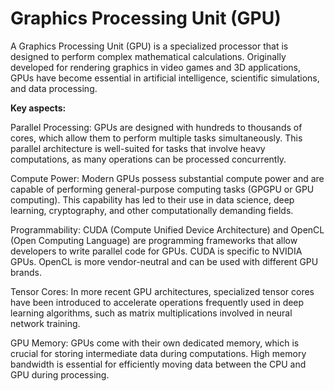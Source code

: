 # Graphics Processing Unit (GPU)

A Graphics Processing Unit (GPU) is a specialized processor that is designed to perform complex mathematical calculations. Originally developed for rendering graphics in video games and 3D applications, GPUs have become essential in artificial intelligence, scientific simulations, and data processing.

**Key aspects:**

Parallel Processing: GPUs are designed with hundreds to thousands of cores, which allow them to perform multiple tasks simultaneously. This parallel architecture is well-suited for tasks that involve heavy computations, as many operations can be processed concurrently.

Compute Power: Modern GPUs possess substantial compute power and are capable of performing general-purpose computing tasks (GPGPU or GPU computing). This capability has led to their use in data science, deep learning, cryptography, and other computationally demanding fields.

Programmability: CUDA (Compute Unified Device Architecture) and OpenCL (Open Computing Language) are programming frameworks that allow developers to write parallel code for GPUs. CUDA is specific to NVIDIA GPUs. OpenCL is more vendor-neutral and can be used with different GPU brands.

Tensor Cores: In more recent GPU architectures, specialized tensor cores have been introduced to accelerate operations frequently used in deep learning algorithms, such as matrix multiplications involved in neural network training.

GPU Memory: GPUs come with their own dedicated memory, which is crucial for storing intermediate data during computations. High memory bandwidth is essential for efficiently moving data between the CPU and GPU during processing.
